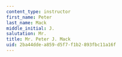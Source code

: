 ```yaml
---
content_type: instructor
first_name: Peter
last_name: Mack
middle_initial: J.
salutation: Mr.
title: Mr. Peter J. Mack
uid: 2ba44dde-a859-d5f7-f1b2-893fbc11a16f
---
```

